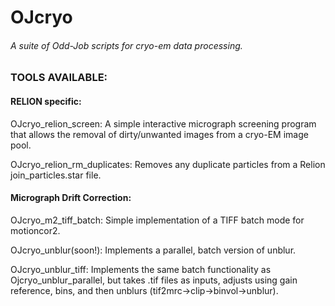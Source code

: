 # OJcryo
###### A suite of Odd-Job scripts for cryo-em data processing.

### TOOLS AVAILABLE:

#### RELION specific:

OJcryo_relion_screen: A simple interactive micrograph screening program that allows the removal of dirty/unwanted images from a cryo-EM image pool.

OJcryo_relion_rm_duplicates: Removes any duplicate particles from a Relion join_particles.star file.


#### Micrograph Drift Correction:

OJcryo_m2_tiff_batch: Simple implementation of a TIFF batch mode for motioncor2.

OJcryo_unblur(soon!): Implements a parallel, batch version of unblur.

OJcryo_unblur_tiff: Implements the same batch functionality as Ojcryo_unblur_parallel, but takes .tif files as inputs, adjusts using gain reference, bins, and then unblurs (tif2mrc->clip->binvol->unblur).
